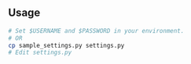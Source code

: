 ## Usage
```bash
# Set $USERNAME and $PASSWORD in your environment.
# OR
cp sample_settings.py settings.py
# Edit settings.py
```
